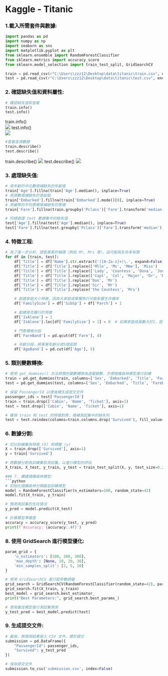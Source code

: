 # Kaggle - Titanic 

### 1.載入所需套件與數據:
```python
import pandas as pd
import numpy as np
import seaborn as sns
import matplotlib.pyplot as plt
from sklearn.ensemble import RandomForestClassifier
from sklearn.metrics import accuracy_score
from sklearn.model_selection import train_test_split, GridSearchCV

train = pd.read_csv(r"C:\Users\zzz12\Desktop\data\titanic\train.csv", encoding="utf-8")
test = pd.read_csv(r"C:\Users\zzz12\Desktop\data\titanic\test.csv", encoding="utf-8")
```

### 2. 確認缺失值和資料屬性:

```python
# 確認缺失值和查看
train.info()
test.info()
```
train.info()  
![](https://github.com/zzz123343/Kaggle---Titanic-/raw/main/images/0-1.png)
test.info()  
![](https://github.com/zzz123343/Kaggle---Titanic-/raw/main/images/0-2.png)

```python
#查看各項數據
train.describe()
test.describe()
```
train.describe()
![](https://github.com/zzz123343/Kaggle---Titanic-/raw/main/images/1-1.png)
test.describe()
![](https://github.com/zzz123343/Kaggle---Titanic-/raw/main/images/1-2.png)

### 3. 處理缺失值:
```python
# 用年齡的中位數填補缺失的年齡值
train['Age'].fillna(train['Age'].median(), inplace=True)
# 用眾數填補缺失的登船點
train['Embarked'].fillna(train['Embarked'].mode()[0], inplace=True)
# 用艙等的平均票價填補缺失的票價
train['Fare'].fillna(train.groupby('Pclass')['Fare'].transform('median'), inplace=True)

# 同樣處理 test 數據集中的缺失值
test['Age'].fillna(test['Age'].median(), inplace=True)
test['Fare'].fillna(test.groupby('Pclass')['Fare'].transform('median'), inplace=True)
```

### 4. 特徵工程:
```python
# 為了進一步分析，提取乘客的稱謂（例如 Mr, Mrs 等），這可能與生存率有關
for df in [train, test]:
    df['Title'] = df['Name'].str.extract('([A-Za-z]+)\.', expand=False)
    df['Title'] = df['Title'].replace(['Mlle', 'Ms', 'Mme'], 'Miss')
    df['Title'] = df['Title'].replace(['Lady', 'Countess', 'Dona', 'Jonkheer'], 'Rare')
    df['Title'] = df['Title'].replace(['Capt', 'Col', 'Major', 'Dr', 'Rev'], 'Officer')
    df['Title'] = df['Title'].replace('Don', 'Mr')
    df['Title'] = df['Title'].replace('Sir', 'Mr')
    df['Title'] = df['Title'].replace('the Countess', 'Mrs')

    # 創建家庭大小特徵，因為大家庭或單獨旅行可能影響生存機率
    df['FamilySize'] = df['SibSp'] + df['Parch'] + 1

    # 創建是否獨行的特徵
    df['IsAlone'] = 1
    df['IsAlone'].loc[df['FamilySize'] > 1] = 0  # 如果家庭成員數大於1，設置為非獨行

    # 門票價格分段
    df['FareBand'] = pd.qcut(df['Fare'], 4)

    # 年齡分段，將乘客年齡分成5個區間
    df['AgeBand'] = pd.cut(df['Age'], 5)
```

### 5. 類別變數轉換:
```python
# 使用 get_dummies() 方法將類別變數轉換為虛擬變數，方便隨機森林模型進行訓練
train = pd.get_dummies(train, columns=['Sex', 'Embarked', 'Title', 'FareBand', 'AgeBand'], drop_first=True)
test = pd.get_dummies(test, columns=['Sex', 'Embarked', 'Title', 'FareBand', 'AgeBand'], drop_first=True)

# 保留 PassengerId 以便後續生成提交文件
passenger_ids = test['PassengerId']
train = train.drop(['Cabin', 'Name', 'Ticket'], axis=1)
test = test.drop(['Cabin', 'Name', 'Ticket'], axis=1)

# 確保 train 和 test 的特徵對齊，填補測試集中的缺失列
test = test.reindex(columns=train.columns.drop('Survived'), fill_value=0)
```

### 6. 數據分割:
```python
# 切分訓練集為特徵 (X) 和標籤 (y)
X = train.drop(['Survived'], axis=1)
y = train['Survived']

# 將數據分割為訓練集和測試集，以進行模型的評估
X_train, X_test, y_train, y_test = train_test_split(X, y, test_size=0.2, random_state=42)

### 7. 構建隨機森林模型:
```python
# 初始化隨機森林分類器並訓練模型
model = RandomForestClassifier(n_estimators=100, random_state=42)
model.fit(X_train, y_train)

# 預測測試集的生存情況
y_pred = model.predict(X_test)

# 計算模型準確度
accuracy = accuracy_score(y_test, y_pred)
print(f'Accuracy: {accuracy:.4f}')
```

### 8. 使用 GridSearch 進行模型優化:
```python
param_grid = {
    'n_estimators': [100, 200, 300],
    'max_depth': [None, 10, 20, 30],
    'min_samples_split': [2, 5, 10]
}

# 使用 GridSearchCV 進行超參數調優
grid_search = GridSearchCV(RandomForestClassifier(random_state=42), param_grid, cv=5, scoring='accuracy')
grid_search.fit(X_train, y_train)
best_model = grid_search.best_estimator_
print("Best Parameters:", grid_search.best_params_)

# 使用最佳模型進行測試集預測
y_test_pred = best_model.predict(test)
```

### 9. 生成提交文件:
```python
# 最後，將預測結果寫入 CSV 文件，便於提交
submission = pd.DataFrame({
    "PassengerId": passenger_ids,
    "Survived": y_test_pred
})

# 保存提交文件
submission.to_csv('submission.csv', index=False)
```
